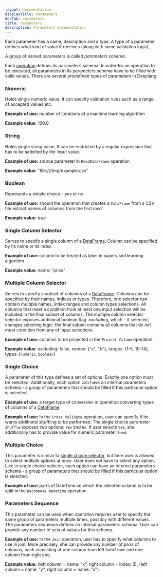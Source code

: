 ```yaml
---
layout: documentation
displayTitle: Parameters
docTab: parameters
title: Parameters
description: Parameters documentation
---
```


Each parameter has a name, description and a type. A type of a parameter defines what kind of value it receives (along with some validation logic).

A group of named parameters is called _parameters schema_.

Each [operation](deeplang.html#operations) defines its parameters schema. In order for an operation to be executed, all parameters in its parameters schema have to be filled with valid values.
There are several predefined types of parameters in Deeplang:

### Numeric
Holds single numeric value. It can specify validation rules such as a range of accepted values etc.

**Example of use:** number of iterations of a machine learning algorithm

**Example value:** 100.0

### String
Holds single string value. It can be restricted by a regular expression that has to be satisfied by the input value.

**Example of use:** source parameter  in `ReadDataFrame` operation

**Example value:** “file:///tmp/example.csv”

### Boolean
Represents a simple choice - yes or no.

**Example of use:** should the operation that creates a `DataFrame` from a CSV file extract names of columns from the first row?

**Example value:** true

### <a name="single_column_selector"></a>Single Column Selector
Serves to specify a single column of a [DataFrame](classes/dataframe.html). Column can be specified by its name or its index.

**Example of use:** column to be treated as label in supervised learning algorithm

**Example value:** name: "price"

### <a name="multiple_column_selector"></a>Multiple Column Selector
Serves to specify a subset of columns of a [DataFrame](classes/dataframe.html). Columns can be specified by their names, indices or types. Therefore, one selector can contain multiple names, index ranges and column types selections. All columns that meet a condition from at least one input selection will be included in the final subset of columns.
The multiple column selector selector exposes additional boolean flag: _excluding_, which - if selected, changes selecting logic: the final subset contains all columns that do _not_ meet condition from any of input selections.

**Example of use:** columns to be projected in the `Project Column` operation

**Example value:** excluding: false, names: {"a", "b"}, ranges: {1-5, 10-14}, types: {`numeric`, `boolean`}

### <a name="single_choice"></a>Single Choice
A parameter of this type defines a set of options. Exactly one option must be selected. Additionally, each option can have an internal parameters schema - a group of parameters that should be filled if this particular option is selected.

**Example of use:** a target type of conversion in operation converting types of columns of a [DataFrame](classes/dataframe.html)

**Example of use:** In the `Cross Validate` operation, user can specify if he wants additional shuffling to be performed. The single choice parameter `Shuffle` exposes two options: `Yes` and `No`. If user selects `Yes`, she additionally has to provide value for numeric parameter `Seed`.

### <a name="multiple_choice"></a>Multiple Choice
This parameter is similar to [single choice selector](#single_choice), but here user is allowed to select multiple options at once. User does not have to select any option.
Like in single choice selector, each option can have an internal parameters schema - a group of parameters that should be filled if this particular option is selected.

**Example of use:** parts of DateTime on which the selected column is to be split in the `Decompose Datetime` operation.

### <a name="parameters_sequence"></a>Parameters Sequence
This parameter can be used when operation requires user to specify the same group of parameters multiple times, possibly with different values. The parameters sequence defines an internal parameters schema. User can provide any number of sets of values for this schema.

**Example of use:** In the `Join` operation, user has to specify what columns to use in join. More precisely, she can provide any number of pairs of columns, each consisting of one column from left `DataFrame` and one column from right one.

**Example value:** (left column = name: "x", right column = index: 3), (left column = name: "y", right column = name: "x")
